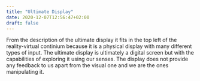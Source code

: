 ```yaml
---
title: "Ultimate Display"
date: 2020-12-07T12:56:47+02:00
draft: false
---
```


From the description of the ultimate display it fits in the top left of the reality-virtual continium  because it is a physical display with many different types of input.
The ultimate display is ultimately a digital screen but with the capabilities of exploring it using our senses.
The display does not provide any feedback to us apart from the visual one and we are the ones manipulating it.

